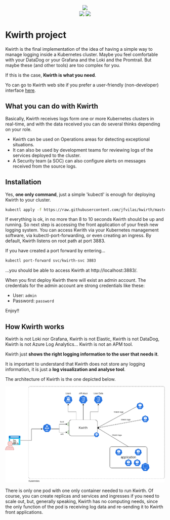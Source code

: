 <p align="center">
    <img height=auto src="https://jfvilas.github.io/kwirth/_media/kwirth-logo-20.png" /><br/>
    <a href='https://jfvilas.github.io/kwirth'><img src='https://img.shields.io/badge/contributions-welcome-orange.svg'/></a>
    <a href='https://jfvilas.github.io/kwirth'><img src='https://img.shields.io/badge/project-homepage-8EA8D8.svg'/></a>
</p>

# Kwirth project
Kwirth is the final implementation of the idea of having a simple way to manage logging inside a Kubernetes cluster. Maybe you feel comfortable with your DataDog or your Grafana and the Loki and the Promtrail. But maybe these (and other tools) are too complex for you.

If this is the case, **Kwirth is what you need**.

Yo can go to Kwirth web site if you prefer a user-friendly (non-developer) interface [here](https://jfvilas.github.io/kwirth).
## What you can do with Kwirth
Basically, Kwirth receives logs form one or more Kubernetes clusters in real-time, and with the data received you can do several thinks depending on your role.

  - Kwirth can be used on Operations areas for detecting exceptional situations.
  - It can also be used by development teams for reviewing logs of the services deployed to the cluster.
  - A Security team (a SOC) can also configure alerts on messages received from the source logs.

## Installation
Yes, **one only command**, just a simple 'kubectl' is enough for deploying Kwirth to your cluster.

```bash
kubectl apply -f https://raw.githubusercontent.com/jfvilas/kwirth/master/test/kwirth.yaml
```

If everything is ok, in no more than 8 to 10 seconds Kwirth should be up and running. So next step is accessing the front application of your fresh new logging system. You can access Kwrith via your Kubernetes management software, via kubectl-port-forwarding, or even creating an ingress. By default, Kwirth listens on root path at port 3883.

If you have created a port forward by entering...

```bash
kubectl port-forward svc/kwirth-svc 3883
```

...you should be able to access Kwirth at http://localhost:3883/.

When you first deploy Kwirth there will exist an admin account. The credentials for the admin account are strong credentials like these:
  - User: `admin`
  - Password: `password`

Enjoy!!

## How Kwirth works
Kwirth is not Loki nor Grafana, Kwirth is not Elastic, Kwirth is not DataDog, Kwirth is not Azure Log Analytics... Kwirth is not an APM tool.

Kwirth just **shows the right logging information to the user that needs it**.

It is important to understand that Kwirth does not store any logging information, it is just a **log visualization and analyse tool**.

The architecture of Kwirth is the one depicted below.

![](https://raw.githubusercontent.com/jfvilas/kwirth/master/docs/_media/kwirth-kwirth-arch.png)

There is only one pod with one only container needed to run Kwirth. Of course, you can create replicas and services and ingresses if you need to scale out, but, generally speaking, Kwirth has no computing needs, since the only function of the pod is receiving log data and re-sending it to Kwirth front applications.
